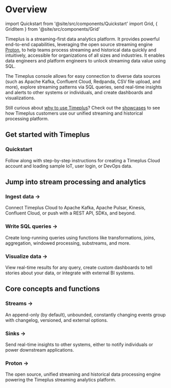 # Overview

import Quickstart from '@site/src/components/Quickstart'
import Grid, { GridItem } from '@site/src/components/Grid'

Timeplus is a streaming-first data analytics platform. It provides powerful end-to-end capabilities, leveraging the open source streaming engine [Proton](proton), to help teams process streaming and historical data quickly and intuitively, accessible for organizations of all sizes and industries. It enables data engineers and platform engineers to unlock streaming data value using SQL. 

The Timeplus console allows for easy connection to diverse data sources (such as Apache Kafka, Confluent Cloud, Redpanda, CSV file upload, and more), explore streaming patterns via SQL queries, send real-time insights and alerts to other systems or individuals, and create dashboards and visualizations.

Still curious about [why to use Timeplus](why-timeplus)? Check out the [showcases](showcases) to see how Timeplus
customers use our unified streaming and historical processing platform.

## Get started with Timeplus

<Quickstart href="/quickstart">

  <h3>Quickstart</h3>

  <p>Follow along with step-by-step instructions for creating a Timeplus Cloud account and loading sample IoT, user login, or DevOps data.</p>

</Quickstart>

## Jump into stream processing and analytics

<Grid>

  <GridItem href="/ingestion">
    <h3>Ingest data &rarr;</h3>
    <p>
    Connect Timeplus Cloud to Apache Kafka, Apache Pulsar, Kinesis, Confluent Cloud, or push with a REST API, SDKs, and beyond.
    </p>

  </GridItem>
  <GridItem href="/query-syntax">
    <h3>Write SQL queries &rarr;</h3>
    <p>
    Create long-running queries using functions like transformations, joins, aggregation, windowed processing, substreams, and more.
    </p>

  </GridItem>
  <GridItem href="/viz">
    <h3>Visualize data &rarr;</h3>
    <p>
    View real-time results for any query, create custom dashboards to tell stories about your data, or integrate with external BI systems.
    </p>
  </GridItem>
</Grid>

## Core concepts and functions

<Grid>
  <GridItem href="/working-with-streams">
    <h3>Streams &rarr;</h3>
    <p>
    An append-only (by default), unbounded, constantly changing events group with changelog, versioned, and external options.
    </p>

  </GridItem>
  <GridItem href="/destination">
    <h3>Sinks &rarr;</h3>
    <p>
    Send real-time insights to other systems, either to notify individuals or power downstream applications.
    </p>

  </GridItem>
  <GridItem href="/proton">
    <h3>Proton &rarr;</h3>
    <p>
    The open source, unified streaming and historical data processing engine powering the Timeplus streaming analytics platform.
    </p>

  </GridItem>
</Grid>
